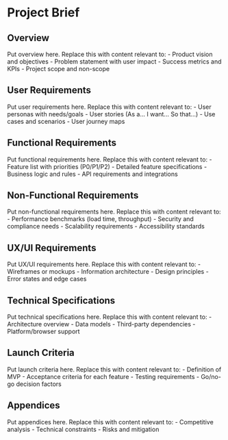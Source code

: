 # Project Brief

## Overview

<overview>
Put overview here. Replace this with content relevant to:
- Product vision and objectives
- Problem statement with user impact
- Success metrics and KPIs
- Project scope and non-scope
</overview>

## User Requirements

<user-requirements>
Put user requirements here. Replace this with content relevant to:
- User personas with needs/goals
- User stories (As a... I want... So that...)
- Use cases and scenarios
- User journey maps
</user-requirements>

## Functional Requirements

<functional-requirements>
Put functional requirements here. Replace this with content relevant to:
- Feature list with priorities (P0/P1/P2)
- Detailed feature specifications
- Business logic and rules
- API requirements and integrations
</functional-requirements>

## Non-Functional Requirements

<nonfunctional-requirements>
Put non-functional requirements here. Replace this with content relevant to:
- Performance benchmarks (load time, throughput)
- Security and compliance needs
- Scalability requirements
- Accessibility standards
</nonfunctional-requirements>

## UX/UI Requirements

<uxui-requirements>
Put UX/UI requirements here. Replace this with content relevant to:
- Wireframes or mockups
- Information architecture
- Design principles
- Error states and edge cases
</uxui-requirements>

## Technical Specifications

<tech-spec>
Put technical specifications here. Replace this with content relevant to:
- Architecture overview
- Data models
- Third-party dependencies
- Platform/browser support
</tech-spec>

## Launch Criteria

<launch>
Put launch criteria here. Replace this with content relevant to:
- Definition of MVP
- Acceptance criteria for each feature
- Testing requirements
- Go/no-go decision factors
</launch>

## Appendices

<apendices>
Put appendices here. Replace this with content relevant to:
- Competitive analysis
- Technical constraints
- Risks and mitigation
</apendices>
